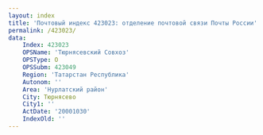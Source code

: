 ```yaml
---
layout: index
title: 'Почтовый индекс 423023: отделение почтовой связи Почты России'
permalink: /423023/
data:
    Index: 423023
    OPSName: 'Тюрнясевский Совхоз'
    OPSType: О
    OPSSubm: 423049
    Region: 'Татарстан Республика'
    Autonom: ''
    Area: 'Нурлатский район'
    City: Тюрнясево
    City1: ''
    ActDate: '20001030'
    IndexOld: ''
---
```

